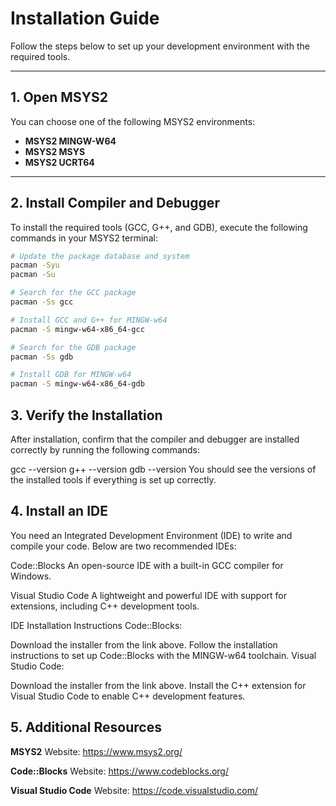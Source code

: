 # Installation Guide

Follow the steps below to set up your development environment with the required tools.

---

## 1. Open MSYS2

You can choose one of the following MSYS2 environments:

- **MSYS2 MINGW-W64**
- **MSYS2 MSYS**
- **MSYS2 UCRT64**

---

## 2. Install Compiler and Debugger

To install the required tools (GCC, G++, and GDB), execute the following commands in your MSYS2 terminal:

```bash
# Update the package database and system
pacman -Syu
pacman -Su

# Search for the GCC package
pacman -Ss gcc

# Install GCC and G++ for MINGW-w64
pacman -S mingw-w64-x86_64-gcc

# Search for the GDB package
pacman -Ss gdb

# Install GDB for MINGW-w64
pacman -S mingw-w64-x86_64-gdb

```

## 3. Verify the Installation
After installation, confirm that the compiler and debugger are installed correctly by running the following commands:

gcc --version
g++ --version
gdb --version
You should see the versions of the installed tools if everything is set up correctly.

## 4. Install an IDE
You need an Integrated Development Environment (IDE) to write and compile your code. Below are two recommended IDEs:

Code::Blocks
An open-source IDE with a built-in GCC compiler for Windows.

Visual Studio Code
A lightweight and powerful IDE with support for extensions, including C++ development tools.

IDE Installation Instructions
Code::Blocks:

Download the installer from the link above.
Follow the installation instructions to set up Code::Blocks with the MINGW-w64 toolchain.
Visual Studio Code:

Download the installer from the link above.
Install the C++ extension for Visual Studio Code to enable C++ development features.

## 5. Additional Resources
**MSYS2** Website: https://www.msys2.org/

**Code::Blocks** Website: https://www.codeblocks.org/

**Visual Studio Code** Website: https://code.visualstudio.com/

